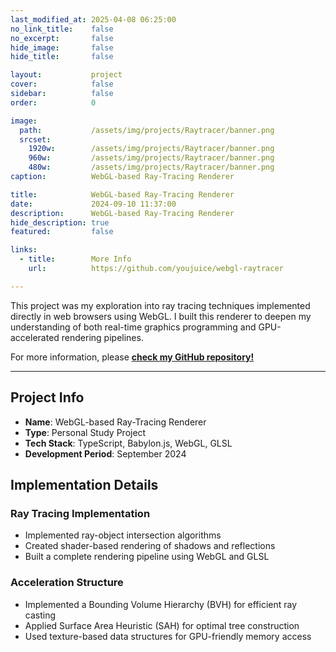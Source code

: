 ```yaml
---
last_modified_at: 2025-04-08 06:25:00
no_link_title:    false
no_excerpt:       false
hide_image:       false
hide_title:       false

layout:           project
cover:            false
sidebar:          false
order:            0

image:
  path:           /assets/img/projects/Raytracer/banner.png
  srcset:
    1920w:        /assets/img/projects/Raytracer/banner.png
    960w:         /assets/img/projects/Raytracer/banner.png
    480w:         /assets/img/projects/Raytracer/banner.png
caption:          WebGL-based Ray-Tracing Renderer

title:            WebGL-based Ray-Tracing Renderer
date:             2024-09-10 11:37:00
description:      WebGL-based Ray-Tracing Renderer
hide_description: true
featured:         false

links:
  - title:        More Info
    url:          https://github.com/youjuice/webgl-raytracer

---
```


This project was my exploration into ray tracing techniques implemented directly in web browsers using WebGL. 
I built this renderer to deepen my understanding of both real-time graphics programming and GPU-accelerated rendering pipelines.

For more information, please [**check my GitHub repository!**](https://github.com/youjuice/webgl-raytracer)

---
## Project Info

- **Name**: WebGL-based Ray-Tracing Renderer
- **Type**: Personal Study Project
- **Tech Stack**: TypeScript, Babylon.js, WebGL, GLSL
- **Development Period**: September 2024

## Implementation Details

### Ray Tracing Implementation
- Implemented ray-object intersection algorithms
- Created shader-based rendering of shadows and reflections
- Built a complete rendering pipeline using WebGL and GLSL

### Acceleration Structure
- Implemented a Bounding Volume Hierarchy (BVH) for efficient ray casting
- Applied Surface Area Heuristic (SAH) for optimal tree construction
- Used texture-based data structures for GPU-friendly memory access